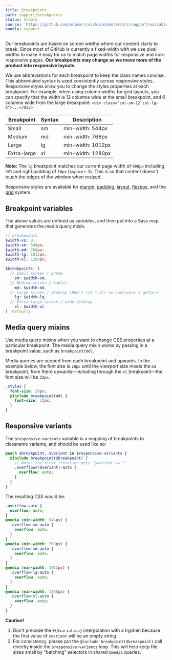 ```yaml
---
title: Breakpoints
path: support/breakpoints
status: Stable
source: 'https://github.com/primer/css/blob/master/src/support/variables/layout.scss'
bundle: support
---
```


Our breakpoints are based on screen widths where our content starts to break. Since most of GitHub is currently a fixed-width with we use pixel widths to make it easy for us to match page widths for responsive and non-responsive pages. **Our breakpoints may change as we move more of the product into responsive layouts.**

We use abbreviations for each breakpoint to keep the class names concise. This abbreviated syntax is used consistently across responsive styles. Responsive styles allow you to change the styles properties at each breakpoint. For example, when using column widths for grid layouts, you can specify that the width is 12 columns wide at the small breakpoint, and 6 columns wide from the large breakpoint: `<div class="col-sm-12 col-lg-6">...</div>`

| Breakpoint  | Syntax | Description       |
| ----------- | ------ | ----------------- |
| Small       | sm     | min-width: 544px  |
| Medium      | md     | min-width: 768px  |
| Large       | lg     | min-width: 1012px |
| Extra-large | xl     | min-width: 1280px |

**Note:** The `lg` breakpoint matches our current page width of `980px` including left and right padding of `16px` (`$spacer-3`). This is so that content doesn't touch the edges of the window when resized.

Responsive styles are available for [margin](/utilities/margin#responsive-margins), [padding](/utilities/padding#responsive-padding), [layout](/utilities/layout), [flexbox](/utilities/flexbox#responsive-flex-utilities), and the [grid](/objects/grid#responsive-grids) system.

## Breakpoint variables

The above values are defined as variables, and then put into a Sass map that generates the media query mixin.

```scss
// breakpoints
$width-xs: 0;
$width-sm: 544px;
$width-md: 768px;
$width-lg: 1012px;
$width-xl: 1280px;

$breakpoints: (
  // Small screen / phone
    sm: $width-sm,
  // Medium screen / tablet
    md: $width-md,
  // Large screen / desktop (980 + (12 * 2)) <= container + gutters
    lg: $width-lg,
  // Extra large screen / wide desktop
    xl: $width-xl
) !default;
```

## Media query mixins

Use media query mixins when you want to change CSS properties at a particular breakpoint. The media query mixin works by passing in a breakpoint value, such as `breakpoint(md)`.

Media queries are scoped from each breakpoint and upwards. In the example below, the font size is `28px` until the viewport size meets the `md` breakpoint, from there upwards—including through the `xl` breakpoint—the font size will be `32px`.

```scss
.styles {
  font-size: 28px;
  @include breakpoint(md) {
    font-size: 32px;
  }
}
```

## Responsive variants

The `$responsive-variants` variable is a mapping of breakpoints to classname variants, and should be used like so:

```scss
@each $breakpoint, $variant in $responsive-variants {
  @include breakpoint($breakpoint) {
    // Note: the first iteration gets `$variant == ""`
    .overflow#{$variant}-auto {
      overflow: auto;
    }
  }
}
```

The resulting CSS would be:

```css
.overflow-auto {
  overflow: auto;
}
@media (min-width: 544px) {
  .overflow-sm-auto {
    overflow: auto;
  }
}
@media (min-width: 768px) {
  .overflow-md-auto {
    overflow: auto;
  }
}
@media (min-width: 1012px) {
  .overflow-lg-auto {
    overflow: auto;
  }
}
@media (min-width: 1280px) {
  .overflow-xl-auto {
    overflow: auto;
  }
}
```

**Caution!**

1. Don't precede the `#{$variation}` interpolation with a hyphen because the first value of `$variant` will be an empty string.
1. For consistency, please put the `@include breakpoint($breakpoint)` call directly inside the `$responsive-variants` loop. This will help keep file sizes small by "batching" selectors in shared `@media` queries.
